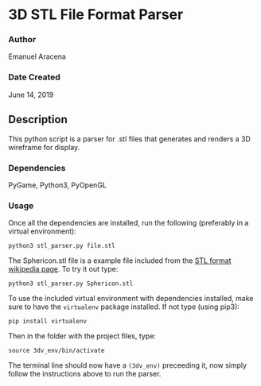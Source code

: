 # 3D STL File Format Parser
### Author
Emanuel Aracena

### Date Created
June 14, 2019

## Description
This python script is a parser for .stl files that generates and renders a 3D wireframe for display.
### Dependencies
PyGame, Python3, PyOpenGL
### Usage
Once all the dependencies are installed, run the following (preferably in a virtual environment):

`python3 stl_parser.py file.stl`

The Sphericon.stl file is a example file included from the [STL format wikipedia page](https://en.wikipedia.org/wiki/STL_%28file_format%29). 
To try it out type:

`python3 stl_parser.py Sphericon.stl`

To use the included virtual environment with dependencies installed, make sure to have the `virtualenv` package installed. If not type (using pip3):

`pip install virtualenv`

Then in the folder with the project files, type:

`source 3dv_env/bin/activate`

The terminal line should now have a `(3dv_env)` preceeding it, now simply follow the instructions above to run the parser.
